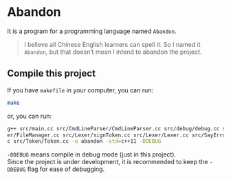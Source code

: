 # Abandon
It is a program for a programming language named `Abandon`.
> I believe all Chinese English learners can spell it. So I named it `Abandon`, but that doesn’t mean I intend to abandon the project.

## Compile this project
If you have `makefile` in your computer, you can run:
``` bash
make
```
or, you can run:
``` bash
g++ src/main.cc src/CmdLineParser/CmdLineParser.cc src/debug/debug.cc src/FileManag
er/FileManager.cc src/Lexer/signToken.cc src/Lexer/Lexer.cc src/SayError/SayError.c
c src/Token/Token.cc -o abandon -std=c++11 -DDEBUG
```
`-DDEBUG` means compile in debug mode (just in this project).  
Since the project is under development, it is recommended to keep the `-DDEBUG` flag for ease of debugging.